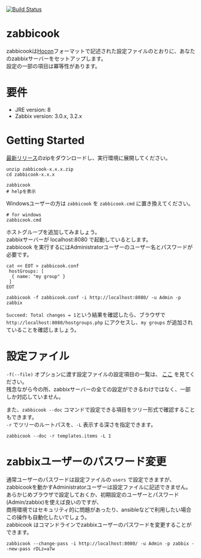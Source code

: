 [![Build Status](https://travis-ci.org/rerorero/zabbicook.svg?branch=master)](https://travis-ci.org/rerorero/zabbicook)

# zabbicook
zabbicookは[Hocon](https://github.com/typesafehub/config/blob/master/HOCON.md)フォーマットで記述された設定ファイルのとおりに、あなたのzabbixサーバーをセットアップします。  
設定の一部の項目は冪等性があります。

# 要件
- JRE version: 8
- Zabbix version: 3.0.x, 3.2.x

# Getting Started
[最新リリース](https://github.com/rerorero/zabbicook/releases/latest)のzipをダウンロードし、実行環境に展開してください。  
```
unzip zabbicook-x.x.x.zip
cd zabbicook-x.x.x

zabbicook
# helpを表示
```
Windowsユーザーの方は `zabbicook` を `zabbicook.cmd` に置き換えてください。
```
# for windows
zabbicook.cmd
```

ホストグループを追加してみましょう。  
zabbixサーバーが localhost:8080 で起動しているとします。  
zabbicook を実行するにはAdministratorユーザーのユーザー名とパスワードが必要です。
```
cat << EOT > zabbicook.conf
 hostGroups: [
  { name: "my group" }
 ]
EOT

zabbicook -f zabbicook.conf -i http://localhost:8080/ -u Admin -p zabbix
```
`Succeed: Total changes = 1`という結果を確認したら、ブラウザで `http://localhost:8080/hostgroups.php` にアクセスし、`my groups` が追加されていることを確認しましょう。

# 設定ファイル
`-f(--file)` オプションに渡す設定ファイルの設定項目の一覧は、 [ここ](https://rerorero.github.io/zabbicook/) を見てください。  
残念ながら今の所、zabbixサーバーの全ての設定ができるわけではなく、一部しか対応していません。  

また、`zabbicook --doc` コマンドで設定できる項目をツリー形式で確認することもできます。  
`-r` でツリーのルートパスを、`-L` 表示する深さを指定できます。
```
zabbicook --doc -r templates.items -L 1
```

# zabbixユーザーのパスワード変更
通常ユーザーのパスワードは設定ファイルの `users` で設定できますが、zabbicookを動かすAdministratorユーザーは設定ファイルに記述できません。  
あらかじめブラウザで設定しておくか、初期設定のユーザーとパスワード(Admin/zabbix)を使えば良いのですが、  
商用環境ではセキュリティ的に問題があったり、ansibleなどで利用したい場合この操作も自動化したいでしょう。  
zabbicook はコマンドラインでzabbixユーザーのパスワードを変更することができます。  
```
zabbicook --change-pass -i http://localhost:8080/ -u Admin -p zabbix --new-pass rDLz=a7w
```
